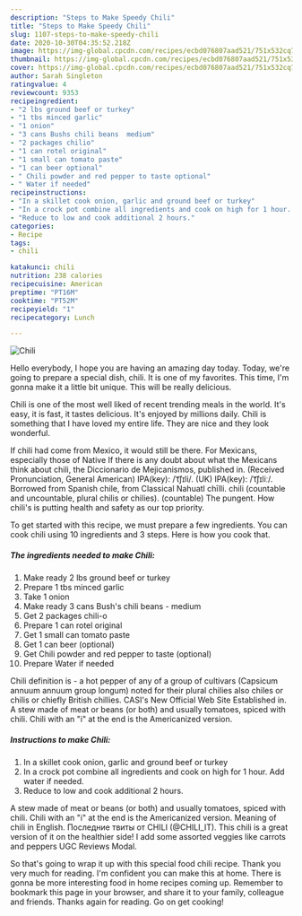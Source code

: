 ```yaml
---
description: "Steps to Make Speedy Chili"
title: "Steps to Make Speedy Chili"
slug: 1107-steps-to-make-speedy-chili
date: 2020-10-30T04:35:52.218Z
image: https://img-global.cpcdn.com/recipes/ecbd076807aad521/751x532cq70/chili-recipe-main-photo.jpg
thumbnail: https://img-global.cpcdn.com/recipes/ecbd076807aad521/751x532cq70/chili-recipe-main-photo.jpg
cover: https://img-global.cpcdn.com/recipes/ecbd076807aad521/751x532cq70/chili-recipe-main-photo.jpg
author: Sarah Singleton
ratingvalue: 4
reviewcount: 9353
recipeingredient:
- "2 lbs ground beef or turkey"
- "1 tbs minced garlic"
- "1 onion"
- "3 cans Bushs chili beans  medium"
- "2 packages chilio"
- "1 can rotel original"
- "1 small can tomato paste"
- "1 can beer optional"
- " Chili powder and red pepper to taste optional"
- " Water if needed"
recipeinstructions:
- "In a skillet cook onion, garlic and ground beef or turkey"
- "In a crock pot combine all ingredients and cook on high for 1 hour. Add water if needed."
- "Reduce to low and cook additional 2 hours."
categories:
- Recipe
tags:
- chili

katakunci: chili 
nutrition: 238 calories
recipecuisine: American
preptime: "PT16M"
cooktime: "PT52M"
recipeyield: "1"
recipecategory: Lunch

---
```



![Chili](https://img-global.cpcdn.com/recipes/ecbd076807aad521/751x532cq70/chili-recipe-main-photo.jpg)

Hello everybody, I hope you are having an amazing day today. Today, we're going to prepare a special dish, chili. It is one of my favorites. This time, I'm gonna make it a little bit unique. This will be really delicious.

Chili is one of the most well liked of recent trending meals in the world. It's easy, it is fast, it tastes delicious. It's enjoyed by millions daily. Chili is something that I have loved my entire life. They are nice and they look wonderful.

If chili had come from Mexico, it would still be there. For Mexicans, especially those of Native If there is any doubt about what the Mexicans think about chili, the Diccionario de Mejicanismos, published in. (Received Pronunciation, General American) IPA(key): /ˈt͡ʃɪli/. (UK) IPA(key): /ˈt͡ʃɪliː/. Borrowed from Spanish chile, from Classical Nahuatl chīlli. chili (countable and uncountable, plural chilis or chilies). (countable) The pungent. How chili&#39;s is putting health and safety as our top priority.


To get started with this recipe, we must prepare a few ingredients. You can cook chili using 10 ingredients and 3 steps. Here is how you cook that.

<!--inarticleads1-->

##### The ingredients needed to make Chili:

1. Make ready 2 lbs ground beef or turkey
1. Prepare 1 tbs minced garlic
1. Take 1 onion
1. Make ready 3 cans Bush&#39;s chili beans - medium
1. Get 2 packages chili-o
1. Prepare 1 can rotel original
1. Get 1 small can tomato paste
1. Get 1 can beer (optional)
1. Get  Chili powder and red pepper to taste (optional)
1. Prepare  Water if needed


Chili definition is - a hot pepper of any of a group of cultivars (Capsicum annuum annuum group longum) noted for their plural chilies also chiles or chilis or chiefly British chillies. CASI&#39;s New Official Web Site Established in. A stew made of meat or beans (or both) and usually tomatoes, spiced with chili. Chili with an &#34;i&#34; at the end is the Americanized version. 

<!--inarticleads2-->

##### Instructions to make Chili:

1. In a skillet cook onion, garlic and ground beef or turkey
1. In a crock pot combine all ingredients and cook on high for 1 hour. Add water if needed.
1. Reduce to low and cook additional 2 hours.


A stew made of meat or beans (or both) and usually tomatoes, spiced with chili. Chili with an &#34;i&#34; at the end is the Americanized version. Meaning of chili in English. Последние твиты от CHILI (@CHILI_IT). This chili is a great version of it on the healthier side! I add some assorted veggies like carrots and peppers UGC Reviews Modal. 

So that's going to wrap it up with this special food chili recipe. Thank you very much for reading. I'm confident you can make this at home. There is gonna be more interesting food in home recipes coming up. Remember to bookmark this page in your browser, and share it to your family, colleague and friends. Thanks again for reading. Go on get cooking!
